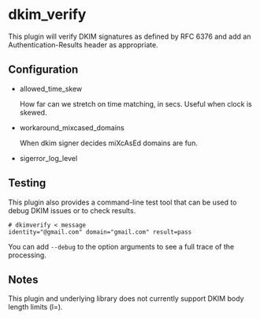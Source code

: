 dkim_verify
===========

This plugin will verify DKIM signatures as defined by RFC 6376 and add
an Authentication-Results header as appropriate.


Configuration
-------------

* allowed_time_skew
  
  How far can we stretch on time matching, in secs. Useful when clock is skewed.
  
* workaround_mixcased_domains

  When dkim signer decides miXcAsEd domains are fun.

* sigerror_log_level

  

Testing
-------

This plugin also provides a command-line test tool that can be used to 
debug DKIM issues or to check results.

````
# dkimverify < message
identity="@gmail.com" domain="gmail.com" result=pass
````

You can add `--debug` to the option arguments to see a full trace of the processing.


Notes
-----

This plugin and underlying library does not currently support DKIM body length limits (l=).
